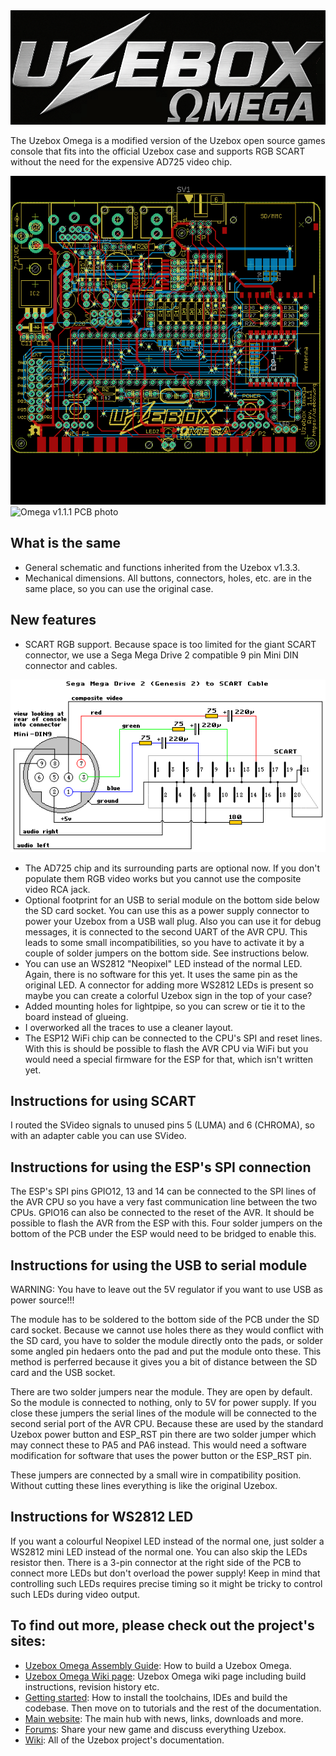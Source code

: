 <img src="omega-logo.png" alt="Uzebox Omega logo" />

The Uzebox Omega is a modified version of the Uzebox open source games console that fits into the official Uzebox case and supports RGB SCART without the need for the expensive AD725 video chip.

<img src="Uzebox-Omega-v1.1.1-PCB.png" alt="Uzebox Omega PCB" />

<img src="schematics/Uzebox-Omega/V1.1.1/assets/guide/image82.png" alt="Omega v1.1.1 PCB photo" />

## What is the same
* General schematic and functions inherited from the Uzebox v1.3.3.
* Mechanical dimensions. All buttons, connectors, holes, etc. are in the same place, so you can use the original case.

## New features
* SCART RGB support. Because space is too limited for the giant SCART connector, we use a Sega Mega Drive 2 compatible 9 pin Mini DIN connector and cables.

<img src="mega2.png" alt="Mini Din 9 pinout" />

* The AD725 chip and its surrounding parts are optional now. If you don't populate them RGB video works but you cannot use the composite video RCA jack.
* Optional footprint for an USB to serial module on the bottom side below the SD card socket. You can use this as a power supply connector to power your Uzebox from a USB wall plug. Also you can use it for debug messages, it is connected to the second UART of the AVR CPU. This leads to some small incompatibilities, so you have to activate it by a couple of solder jumpers on the bottom side. See instructions below.
* You can use an WS2812 "Neopixel" LED instead of the normal LED. Again, there is no software for this yet. It uses the same pin as the original LED. A connector for adding more WS2812 LEDs is present so maybe you can create a colorful Uzebox sign in the top of your case?
* Added mounting holes for lightpipe, so you can screw or tie it to the board instead of glueing.
* I overworked all the traces to use a cleaner layout.
* The ESP12 WiFi chip can be connected to the CPU's SPI and reset lines. With this is should be possible to flash the AVR CPU via WiFi but you would need a special firmware for the ESP for that, which isn't written yet.

## Instructions for using SCART
I routed the SVideo signals to unused pins 5 (LUMA) and 6 (CHROMA), so with an adapter cable you can use SVideo.
 
## Instructions for using the ESP's SPI connection
The ESP's SPI pins GPIO12, 13 and 14 can be connected to the SPI lines of the AVR CPU so you have a very fast communication line between the two CPUs. GPIO16 can also be connected to the reset of the AVR. It should be possible to flash the AVR from the ESP with this. Four solder jumpers on the bottom of the PCB under the ESP would need to be bridged to enable this.

## Instructions for using the USB to serial module
WARNING: You have to leave out the 5V regulator if you want to use USB as power source!!!

The module has to be soldered to the bottom side of the PCB under the SD card socket. Because we cannot use holes there as they would conflict with the SD card, you have to solder the module directly onto the pads, or solder some angled pin hedaers onto the pad and put the module onto these. This method is perferred because it gives you a bit of distance between the SD card and the USB socket.

There are two solder jumpers near the module. They are open by default. So the module is connected to nothing, only to 5V for power supply.
If you close these jumpers the serial lines of the module will be connected to the second serial port of the AVR CPU. Because these are used by the standard Uzebox power button and ESP_RST pin there are two solder jumper which may connect these to PA5 and PA6 instead. This would need a software modification for software that uses the power button or the ESP_RST pin.

These jumpers are connected by a small wire in compatibility position. Without cutting these lines everything is like the original Uzebox.

## Instructions for WS2812 LED
If you want a colourful Neopixel LED instead of the normal one, just solder a WS2812 mini LED instead of the normal one. You can also skip the LEDs resistor then. There is a 3-pin connector at the right side of the PCB to connect more LEDs but don't overload the power supply!
Keep in mind that controlling such LEDs requires precise timing so it might be tricky to control such LEDs during video output.

## To find out more, please check out the project's sites:
* [Uzebox Omega Assembly Guide](https://github.com/danboid/uzebox-omega/blob/main/schematics/Uzebox-Omega/V1.1.1/Uzebox-Omega-V1.1.1-assembly-guide.md): How to build a Uzebox Omega.
* [Uzebox Omega Wiki page](https://uzebox.org/wiki/Omega): Uzebox Omega wiki page including build instructions, revision history etc.
* [Getting started](https://uzebox.org/wiki/Getting_Started_on_the_Uzebox): How to install the toolchains, IDEs and build the codebase. Then move on to tutorials and the rest of the documentation.  
* [Main website](https://uzebox.org): The main hub with news, links, downloads and more.
* [Forums](https://uzebox.org/forums): Share your new game and discuss everything Uzebox.
* [Wiki](https://uzebox.org/wiki): All of the Uzebox project's documentation.
